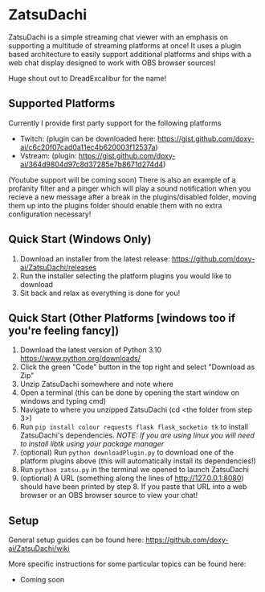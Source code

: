 # ZatsuDachi

ZatsuDachi is a simple streaming chat viewer with an emphasis on supporting a multitude of streaming platforms at once! It uses a plugin based architecture to easily support additional platforms and ships with a web chat display designed to work with OBS browser sources!

Huge shout out to DreadExcalibur for the name!

## Supported Platforms

Currently I provide first party support for the following platforms
* Twitch: (plugin can be downloaded here: https://gist.github.com/doxy-ai/c6c20f07cad0a11ec4b620003f12537a)
* Vstream: (plugin: https://gist.github.com/doxy-ai/364d9804d97c8d37285e7b8671d274d4)

(Youtube support will be coming soon)
There is also an example of a profanity filter and a pinger which will play a sound notification when you recieve a new message after a break in the plugins/disabled folder, moving them up into the plugins  folder should enable them with no extra configuration necessary!

## Quick Start (Windows Only)

1) Download an installer from the latest release: https://github.com/doxy-ai/ZatsuDachi/releases
2) Run the installer selecting the platform plugins you would like to download
3) Sit back and relax as everything is done for you!

## Quick Start (Other Platforms [windows too if you're feeling fancy])

1) Download the latest version of Python 3.10 https://www.python.org/downloads/
2) Click the green "Code" button in the top right and select "Download as Zip"
3) Unzip ZatsuDachi somewhere and note where
4) Open a terminal (this can be done by opening the start window on windows and typing cmd)
5) Navigate to where you unzipped ZatsuDachi (cd <the folder from step 3>)
6) Run `pip install colour requests flask flask_socketio tk` to install ZatsuDachi's dependencies. 
*NOTE: If you are using linux you will need to install libtk using your package manager*
7) (optional) Run `python downloadPlugin.py` to download one of the platform plugins above (this will automatically install its dependencies!)
8) Run `python zatsu.py` in the terminal we opened to launch ZatsuDachi
9) (optional) A URL (something along the lines of http://127.0.0.1:8080) should have been printed by step 8. If you paste that URL into a web browser or an OBS browser source to view your chat! 


## Setup

General setup guides can be found here: https://github.com/doxy-ai/ZatsuDachi/wiki

More specific instructions for some particular topics can be found here:
* Coming soon
